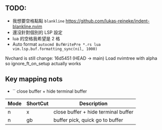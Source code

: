 ## TODO:
- 我想要空格點點 `blankline` https://github.com/lukas-reineke/indent-blankline.nvim
- 還沒針對個別的 LSP 設定
- lua 的空格我希望是 2 格
- Auto format `autocmd BufWritePre *.rs lua vim.lsp.buf.formatting_sync(nil, 1000)`


Nvchard is still change:
16d5451 (HEAD -> main) Load nvimtree with alpha so ignore_ft_on_setup actually works

## Key mapping nots
- `` close buffer + hide terminal buffer

| Mode | ShortCut    | Description |
| ---- | ----------- | ----------- |
| n    | <leader>x   | close buffer + hide terminal buffer |
| n    | gb          | buffer pick, quick go to buffer |
